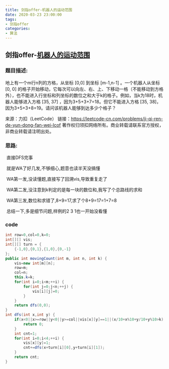 ```yaml
---
title: 剑指offer-机器人的运动范围
date: 2020-03-23 23:00:00
tags:
- 剑指offer
categories: 
- 算法
---
```


## 剑指offer-[机器人的运动范围](https://leetcode-cn.com/problems/ji-qi-ren-de-yun-dong-fan-wei-lcof)

### 题目描述:

地上有一个m行n列的方格，从坐标 [0,0] 到坐标 [m-1,n-1] 。一个机器人从坐标 [0, 0] 的格子开始移动，它每次可以向左、右、上、下移动一格（不能移动到方格外），也不能进入行坐标和列坐标的数位之和大于k的格子。例如，当k为18时，机器人能够进入方格 [35, 37] ，因为3+5+3+7=18。但它不能进入方格 [35, 38]，因为3+5+3+8=19。请问该机器人能够到达多少个格子？

来源：力扣（LeetCode）
链接：https://leetcode-cn.com/problems/ji-qi-ren-de-yun-dong-fan-wei-lcof
著作权归领扣网络所有。商业转载请联系官方授权，非商业转载请注明出处。

<!--more-->

### 思路:

​	直接DFS完事

​	就是WA了好几发,不够细心,题意也读半天没搞懂

​	WA第一发,没读懂题,直接写了回溯vis,导致重复走了

​	WA第二发,没注意到k判定的是每一块的数位和,我写了个总路线的求和

​	WA第三发,数位和求错了,8+9=17,求了个8+9=17=1+7=8

​	总结一下,多是细节问题,样例的2 3 1也一开始没看懂

### code

```java
int row=0,col=0,k=0;
int[][] vis;
int[][] turn = {
    {-1,0},{0,1},{1,0},{0,-1}
};
public int movingCount(int m, int n, int k) {
    vis=new int[m][n];
    row=m;
    col=n;
    this.k=k;
    for(int i=0;i<m;++i) {
        for(int j=0;j<n;++j) {
            vis[i][j]=0;
        }
    }
    return dfs(0,0);
}
int dfs(int x,int y) {
    if(x<0||x>=row||y<0||y>=col||vis[x][y]==1||(x/10+x%10+y/10+y%10>k)) {
        return 0;
    }
    int cnt=1;
    for(int i=0;i<4;++i) {
        vis[x][y]=1;
        cnt+=dfs(x+turn[i][0],y+turn[i][1]);
    }
    return cnt;
}
```

